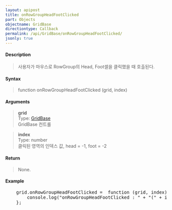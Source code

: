 ```yaml
---
layout: apipost
title: onRowGroupHeadFootClicked
part: Objects
objectname: GridBase
directiontype: Callback
permalink: /api/GridBase/onRowGroupHeadFootClicked/
jsonly: true
---
```



#### Description

> 사용자가 마우스로 RowGroup의 Head, Foot셀을 클릭했을 때 호출된다.  

#### Syntax

> function onRowGroupHeadFootClicked (grid, index)  

#### Arguments

> **grid**  
> Type: [GridBase](/api/GridBase/)  
> GridBase 컨트롤  

> **index**  
> Type: number  
> 클릭된 영역의 인덱스 값, head = -1, foot = -2

#### Return

> None.  

#### Example

<pre class="prettyprint">
    grid.onRowGroupHeadFootClicked =  function (grid, index) {
        console.log("onRowGroupHeadFootClicked : " + "(" + index + ")")
    };
</pre>

